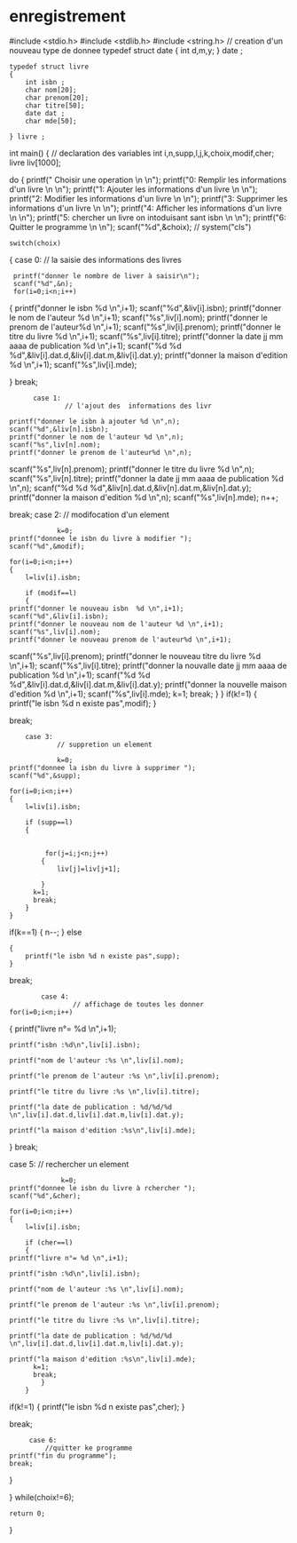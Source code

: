 # enregistrement
#include <stdio.h>
#include <stdlib.h>
#include <string.h>
                                     // creation d'un nouveau type de donnee
    typedef struct date
    {
        int d,m,y;
    } date ;

    typedef struct livre
    {
        int isbn ;
        char nom[20];
        char prenom[20];
        char titre[50];
        date dat ;
        char mde[50];

    } livre ;
int main()
{
                                                      // declaration des variables
int i,n,supp,l,j,k,choix,modif,cher;
livre liv[1000];


 do
    {
         printf("     Choisir une operation \n \n");
         printf("0: Remplir les informations d'un livre \n \n");
         printf("1: Ajouter les informations d'un livre \n \n");
         printf("2: Modifier les informations d'un livre \n \n");
         printf("3: Supprimer les informations d'un livre \n \n");
         printf("4: Afficher les informations d'un livre \n \n");
         printf("5: chercher un livre on intoduisant sant isbn \n \n");
         printf("6: Quitter le programme \n \n");
         scanf("%d",&choix);
        // system("cls")

    switch(choix)
   {
       case 0:
              // la saisie des  informations des livres

     printf("donner le nombre de liver à saisir\n");
     scanf("%d",&n);
     for(i=0;i<n;i++)
{
    printf("donner le isbn %d \n",i+1);
    scanf("%d",&liv[i].isbn);
    printf("donner le nom de l'auteur %d \n",i+1);
    scanf("%s",liv[i].nom);
    printf("donner le prenom de l'auteur%d \n",i+1);
    scanf("%s",liv[i].prenom);
    printf("donner le titre du livre %d \n",i+1);
    scanf("%s",liv[i].titre);
    printf("donner la date jj mm aaaa de publication %d \n",i+1);
    scanf("%d %d %d",&liv[i].dat.d,&liv[i].dat.m,&liv[i].dat.y);
    printf("donner  la maison d'edition %d \n",i+1);
    scanf("%s",liv[i].mde);

}
break;

          case 1:
                  // l'ajout des  informations des livr

    printf("donner le isbn à ajouter %d \n",n);
    scanf("%d",&liv[n].isbn);
    printf("donner le nom de l'auteur %d \n",n);
    scanf("%s",liv[n].nom);
    printf("donner le prenom de l'auteur%d \n",n);
   scanf("%s",liv[n].prenom);
    printf("donner le titre du livre %d \n",n);
    scanf("%s",liv[n].titre);
    printf("donner la date jj mm aaaa de publication %d \n",n);
    scanf("%d %d %d",&liv[n].dat.d,&liv[n].dat.m,&liv[n].dat.y);
    printf("donner  la maison d'edition %d \n",n);
    scanf("%s",liv[n].mde);
 n++;

break;
        case 2:
                // modifocation d'un element

                k=0;
    printf("donnee le isbn du livre à modifier ");
    scanf("%d",&modif);

    for(i=0;i<n;i++)
    {
        l=liv[i].isbn;

        if (modif==l)
        {
    printf("donner le nouveau isbn  %d \n",i+1);
    scanf("%d",&liv[i].isbn);
    printf("donner le nouveau nom de l'auteur %d \n",i+1);
    scanf("%s",liv[i].nom);
    printf("donner le nouveau prenom de l'auteur%d \n",i+1);
   scanf("%s",liv[i].prenom);
    printf("donner le nouveau titre du livre %d \n",i+1);
    scanf("%s",liv[i].titre);
     printf("donner la  nouvalle date jj mm aaaa de publication %d \n",i+1);
    scanf("%d %d %d",&liv[i].dat.d,&liv[i].dat.m,&liv[i].dat.y);
    printf("donner  la nouvelle maison d'edition %d \n",i+1);
    scanf("%s",liv[i].mde);
          k=1;
          break;
            }
        }
  if(k!=1)
    {
        printf("le isbn %d n existe pas",modif);
  }

break;

        case 3:
                // suppretion un element

                k=0;
    printf("donnee la isbn du livre à supprimer ");
    scanf("%d",&supp);

    for(i=0;i<n;i++)
    {
        l=liv[i].isbn;

        if (supp==l)
        {


             for(j=i;j<n;j++)
            {
                liv[j]=liv[j+1];

            }
          k=1;
          break;
        }
    }
  if(k==1)
    {
        n--;
  }
  else

    {
        printf("le isbn %d n existe pas",supp);
    }
break;

            case 4:
                    // affichage de toutes les donner
    for(i=0;i<n;i++)
{
    printf("livre n°= %d \n",i+1);

    printf("isbn :%d\n",liv[i].isbn);

    printf("nom de l'auteur :%s \n",liv[i].nom);

    printf("le prenom de l'auteur :%s \n",liv[i].prenom);

    printf("le titre du livre :%s \n",liv[i].titre);

    printf("la date de publication : %d/%d/%d \n",liv[i].dat.d,liv[i].dat.m,liv[i].dat.y);

    printf("la maison d'edition :%s\n",liv[i].mde);

}
break;

 case 5:
                // rechercher un element

                 k=0;
    printf("donnee le isbn du livre à rchercher ");
    scanf("%d",&cher);

    for(i=0;i<n;i++)
    {
        l=liv[i].isbn;

        if (cher==l)
        {
    printf("livre n°= %d \n",i+1);

    printf("isbn :%d\n",liv[i].isbn);

    printf("nom de l'auteur :%s \n",liv[i].nom);

    printf("le prenom de l'auteur :%s \n",liv[i].prenom);

    printf("le titre du livre :%s \n",liv[i].titre);

    printf("la date de publication : %d/%d/%d \n",liv[i].dat.d,liv[i].dat.m,liv[i].dat.y);

    printf("la maison d'edition :%s\n",liv[i].mde);
          k=1;
          break;
            }
        }
  if(k!=1)
    {
        printf("le isbn %d n existe pas",cher);
  }

break;


         case 6:
             //quitter ke programme
    printf("fin du programme");
    break;

}

}
    while(choix!=6);

    return 0;
}
